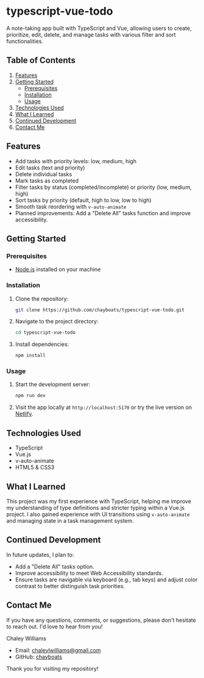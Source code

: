 # typescript-vue-todo

A note-taking app built with TypeScript and Vue, allowing users to create, prioritize, edit, delete, and manage tasks with various filter and sort functionalities.

## Table of Contents

1. [Features](#features)
2. [Getting Started](#getting-started)
   - [Prerequisites](#prerequisites)
   - [Installation](#installation)
   - [Usage](#usage)
3. [Technologies Used](#technologies-used)
4. [What I Learned](#what-i-learned)
5. [Continued Development](#continued-development)
6. [Contact Me](#contact-me)

## Features

- Add tasks with priority levels: low, medium, high
- Edit tasks (text and priority)
- Delete individual tasks
- Mark tasks as completed
- Filter tasks by status (completed/incomplete) or priority (low, medium, high)
- Sort tasks by priority (default, high to low, low to high)
- Smooth task reordering with `v-auto-animate`
- Planned improvements: Add a "Delete All" tasks function and improve accessibility.

## Getting Started

### Prerequisites

- [Node.js](https://nodejs.org/en/) installed on your machine

### Installation

1. Clone the repository:
   ```bash
   git clone https://github.com/chayboats/typescript-vue-todo.git
   ```
2. Navigate to the project directory:
   ```bash
   cd typescript-vue-todo
   ```
3. Install dependencies:
   ```bash
   npm install
   ```

### Usage

1. Start the development server:
   ```bash
   npm run dev
   ```
2. Visit the app locally at `http://localhost:5170` or try the live version on [Netlify](https://typescript-vue-todo.netlify.app/).

## Technologies Used

- TypeScript
- Vue.js
- v-auto-animate
- HTML5 & CSS3

## What I Learned

This project was my first experience with TypeScript, helping me improve my understanding of type definitions and stricter typing within a Vue.js project. I also gained experience with UI transitions using `v-auto-animate` and managing state in a task management system. 

## Continued Development

In future updates, I plan to:
- Add a "Delete All" tasks option.
- Improve accessibility to meet Web Accessibility standards.
- Ensure tasks are navigable via keyboard (e.g., tab keys) and adjust color contrast to better distinguish task priorities.

## Contact Me

If you have any questions, comments, or suggestions, please don't hesitate to reach out. I'd love to hear from you!

Chaley Williams  
* Email: chaleylwilliams@gmail.com  
* GitHub: [chayboats](https://github.com/chayboats)

Thank you for visiting my repository!

